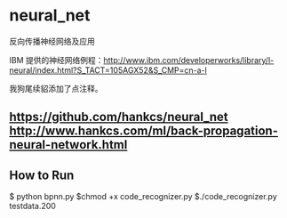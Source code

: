 # neural_net
反向传播神经网络及应用

IBM 提供的神经网络例程：http://www.ibm.com/developerworks/library/l-neural/index.html?S_TACT=105AGX52&S_CMP=cn-a-l

我狗尾续貂添加了点注释。

## https://github.com/hankcs/neural_net  http://www.hankcs.com/ml/back-propagation-neural-network.html
## How to Run
$ python bpnn.py 
$chmod +x code_recognizer.py
$./code_recognizer.py testdata.200
